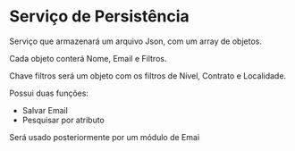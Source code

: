 # Serviço de Persistência

Serviço que armazenará um arquivo Json, com um array de objetos.

Cada objeto conterá Nome, Email e Filtros.


Chave filtros será um objeto com os filtros de Nível, Contrato e Localidade.

Possui duas funções:
- Salvar Email
- Pesquisar por atributo

Será usado posteriormente por um módulo de Emai
